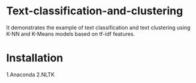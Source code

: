 # Text-classification-and-clustering
It demonstrates the example of text classification and text clustering using K-NN and K-Means models based on tf-idf features.

# Installation
1.Anaconda
2.NLTK
